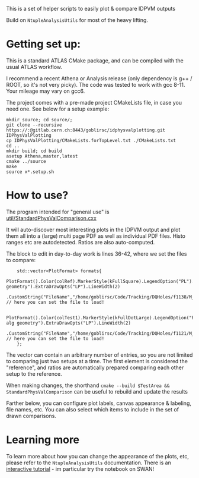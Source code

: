 This is a set of helper scripts to easily plot & compare IDPVM outputs

Build on `NtupleAnalysisUtils` for most of the heavy lifting. 

# Getting set up: 

This is a standard ATLAS CMake package, and can be compiled with the usual ATLAS workflow. 

I recommend a recent Athena or Analysis release (only dependency is g++ / ROOT, so it's not very picky). 
The code was tested to work with gcc 8-11. Your mileage may vary on gcc6. 

The project comes with a pre-made project CMakeLists file, in case you need one. See below for a setup example: 
```
mkdir source; cd source/; 
git clone --recursive https://:@gitlab.cern.ch:8443/goblirsc/idphysvalplotting.git IDPhysValPlotting
cp IDPhysValPlotting/CMakeLists.forTopLevel.txt ./CMakeLists.txt
cd ..
mkdir build; cd build
asetup Athena,master,latest 
cmake ../source 
make 
source x*.setup.sh
```

# How to use? 

The program intended for "general use" is  [util/StandardPhysValComparison.cxx](https://gitlab.cern.ch/goblirsc/idphysvalplotting/-/blob/master/util/StandardPhysValComparison.cxx)

It will auto-discover most interesting plots in the IDPVM output and plot them all into a (large) multi page PDF as well as individual PDF files. Histo ranges etc are autodetected. 
Ratios are also auto-computed. 

The block to edit in day-to-day work is lines 36-42, where we set the files to compare: 
```
    std::vector<PlotFormat> formats{ 
        PlotFormat().Color(colRef).MarkerStyle(kFullSquare).LegendOption("PL").LegendTitle("old geometry").ExtraDrawOpts("LP").LineWidth(2)
        .CustomString("FileName","/home/goblirsc/Code/Tracking/DQHoles/f1138/M_output.root"),  // here you can set the file to load!
        
        PlotFormat().Color(colTest1).MarkerStyle(kFullDotLarge).LegendOption("PL").LegendTitle("conditions-alg geometry").ExtraDrawOpts("LP").LineWidth(2)
        .CustomString("FileName","/home/goblirsc/Code/Tracking/DQHoles/f1121/M_output.root"), // here you can set the file to load!
    }; 
```
The vector can contain an arbitrary number of entries, so you are not limited to comparing just two setups at a time. 
The first element is considered the "reference", and ratios are automatically prepared comparing each other setup to the reference. 

When making changes, the shorthand `cmake --build $TestArea && StandardPhysValComparison` can be useful to rebuild and update the results 

Farther below, you can configure plot labels, canvas appearance & labeling, file names, etc. You can also select which items to include 
in the set of drawn comparisons. 

# Learning more 

To learn more about how you can change the appearance of the plots, etc, please refer to the `NtupleAnalysisUtils` documentation.
There is an [interactive tutorial](https://gitlab.cern.ch/goblirsc/NtupleAnalysisUtils_tutorial) - im particular try the notebook on SWAN! 
